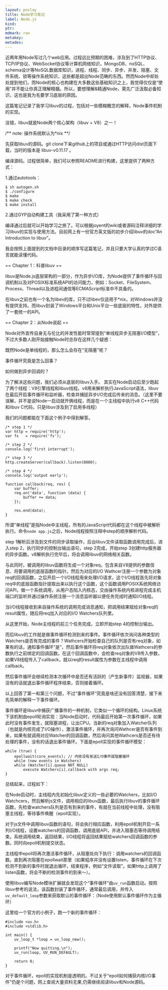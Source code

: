 ```yaml
---
layout: poslay
title: Node学习笔记
label: Node.js
kind:
ptr:
mdmark: ran
metakey:
metades:
---
```


近两年用Node写过几个web应用。过程远比预期的困难，涉及到了HTTP协议、TCP/IP协议、WebSocket协议等计算机网络知识，MongoDB、noSQL、schema设计等NoSQL数据库知识，进程、线程、同步、异步、并发、阻塞、文件系统、锁等操作系统知识，这些都是超出Node范畴的东西。然而Node中却处处提到他们，而Node的核心也构建在大多数这些基础知识之上，我觉得仅仅是“使用”并不能让你真正理解精髓。所以，要想理解&精通Node，需先广泛汲取必备知识，这也是我为毛要学习底层的原因。 

这篇笔记记录了我学习libuv的过程，包括对一些模糊概念的解释，Node事件机制的实现。

没错，libuv就是Node两个核心架构（libuv + V8）之一！ 

/** note: 操作系统默认为*nix **/ 

先获取libuv的源码。git clone下来github上的项目或通过HTTP访问dist页面下载，当时的版本是 libuv-v0.11.17 。

编译源码。过程很简单，我们可以参照README进行构建，这里提供了两种方式：

1.通过autotools：

    $ sh autogen.sh
    $ ./configure
    $ make
    $ make check
    $ make install
2.通过GYP自动构建工具（我采用了第一种方式）

编译通过后就可以开始学习之旅了。可以根据joyent的wiki或者源码注释详细的学习libuv的实现与使用方法。目前网上有一份官方英文版的初步介绍libuv的doc“An Introduction to libuv”。

我会按照上面提到的文档中目录的顺序写这篇笔记，并且只要大学认真的学过C语言就能读懂代码。

== Chapter 1：科普libuv ==

libuv是Node.js底层架构的一部分，作为异步I/O库，为Node提供了事件循环与回调机制以及对POSIX标准系统API的访问能力，例如：Socket、FileSystem、Process、Thread以及进程间通信等ECMAScript标准中不具备的。

在libuv之前也有一个名为libev的库，只不过libev仅适用于*nix，对Windows并没有提供支持。而libuv封装了Windows平台和Unix平台一些底层的特性，对外提供了一套统一的API。

== Chapter 2：从Node说起 ==

Node对外宣传自身无与伦比的并发性能时常常提到“单线程异步无阻塞I/O模型”，不过大多数人刚开始接触Node时总存在这样几个疑惑：

既然Node是单线程的，那么怎么会存在“无阻塞”呢？

事件循环究竟是怎么回事？

如何做到异步回调的？

为了解决这些问题，我们必须从底层的libuv入手。 其实在Node启动后至少跑起了两个线程：V8引擎线程和libuv线程。v8用来解析执行JavaScript语法，libuv在最后开启事件循环和监听器，检查并捕捉异步I/O完成后传来的消息。（这里不要误解，并不是说Node一启动就开俩线程，而是在一个主线程中执行v8 C++代码和libuv C代码，只是libuv涉及到了启用多线程）

我们的问题都能在下面这个例子中得到解答。

    /* step 1 */
    var http = require('http');
    var fs   = require('fs');

    /* step 2 */
    console.log('first interrupt');

    /* step 3 */
    http.createServer(callback).listen(8080);

    /* step 4 */
    console.log('output early');

    function callback(req, res) {
		var buffer;
        req.on('data', function (data) {
			buffer += data;
        });
        
        res.end(data);
    }
    
所谓“单线程”是指Node中主线程，所有的JavaScript代码都在这个线程中被解析执行。命令`node app.js`之后，Node线程按照注释中step的顺序解析代码。

step 1解析后涉及到文件的同步读取操作，后台libuv文件读取函数调用完成后，进入step 2，执行同步的控制台输出语句，step 2完成，开始step 3创建http服务器的异步函数。v8解析执行完毕后，将会调用libuv的网络相关函数。

与此同时，被调用的libuv函数将生成一个对象req，包含来自V8提供的参数信息、将要调用的底层函数的指针。然后为对应的I/O Wathcer注册一个参数为对象req的回调函数，之后开启一个I/O线程用来处理I/O请求，这个I/O线程首先将对象req中的底层函数指针提取出来以执行这个函数，这个函数调用POSIX系统网络访问API，做一个系统调用，从用户态陷入内核态，交由操作系统内核进程完成主机端口的监听并通过操作系统注册一个消息监听器以便任务完成时通知I/O线程。

当I/O线程接收到来自操作系统的调用完成消息通知，把调用结果赋给对象req的result属性，随后将req加入对应的I/O Watchers队列里。

从这里开始，Node主线程的前三个任务完成，立即开始step 4的控制台输出。

而后libuv的工作就是做事件循环检测到来的事件。事件循环依次询问各种类型的Watchers是否有完成的事件？Wathcers开始检查自己的队列是否有req对象，如果有的话，通知事件循环“是”，然后事件循环将req对象依次出队做Wathcers的参数执行之前绑定的回调函数。在这个回调函数中，会检查req对象的V8传入参数，如果V8线程传入了callback，就以req的result属性为参数在主线程中调用callback。

然后事件循环会继续检测本次循环中是否还有活跃的（产生新事件）监视器，如果没有的话就退出事件循环程序结束，否则接着循环。

以上回答了第一和第三个问题，不过“事件循环”究竟是啥还没有回答清楚，接下来先简单的解释一下事件循环。

事件循环是libuv中捕获广播事件的一种机制，它类似一个循环的结构。Linux系统下该机制由epoll轮询实现：当Node启动时，代码最后开始第一次事件循环，如果此时没有事件发生，就阻塞进程，让出CPU。当新的req对象加入Watcher队列（也就是内核完成了I/O操作），激活事件循环，并再次询问Wathcer是否有事件到来，如果有就调用对应Watcher的回调函数，然后询问其他Wathcers是否还有待处理的事件，没有的话退出事件循环。下面是epoll实现的事件循环模型：

	while (true) {
    	epollwait(core_events); // 内核没有发送I/O事件就阻塞循环
    	while (new events in Watchers)
      	while (Watcher[i].queue NOT NULL)
        	execute Watchers[i].callback with args req;
  	}

总结起来，过程如下：  

在Node启动时，主线程内先初始化libuv定义的一些必要的Watchers，比如I/O Watchcers，然后解析js文件，调用相应的libuv函数，最后执行libuv的事件循环函数，先检查watchers队列是否有到来的事件，有就在当前线程中处理，没有阻塞主线程，等待事件唤醒（epoll实现）。

对于js文件中调用libuv函数的语句，将会执行相应函数，利用epoll机制开启一系列I/O线程，设置watchers的回调函数，调用底层API，并进入阻塞态等待调用结束。系统调用结束，返回结果，I/O线程将返回结果赋给watchers回调函数的参数。同时向epoll机制提交状态。

主线程中epoll将再次激活事件循环，从阻塞处向下执行：调用watchers的回调函数。直到再次阻塞在epollwait那里（如果程序并没有设置listen，事件循环在下次检测不到新的事件时就退出循环，结束程序，例如“文件读取”。如果http上调用了listen函数，将会不断的检测事件的到来～）。

使用libuv编写Node模块扩展就会发现这个“事件循环”由`uv_run`函数启动。按照libuv参考的说法，该函数封装了事件循环，通常最后调用，并传入`uv_default_loop`参数来获取默认的事件循环：（Node使用默认事件循环作为主循环）

这里给一个官方的小例子，跑一个新的事件循环：

    #include <uv.h>
    #include <stdlib.h>
    
    int main() {
        uv_loop_t *loop = uv_loop_new();
    
        printf("Now quitting.\n");
        uv_run(loop, UV_RUN_DEFAULT);
    
        return 0;
    }
    
对于事件循环，epoll的实现机制是透明的。不过关于“epoll如何捕获内核I/O事件”仍是个问题，网上查阅大量资料无果,仍需继续阅读libuv和Node源码。

